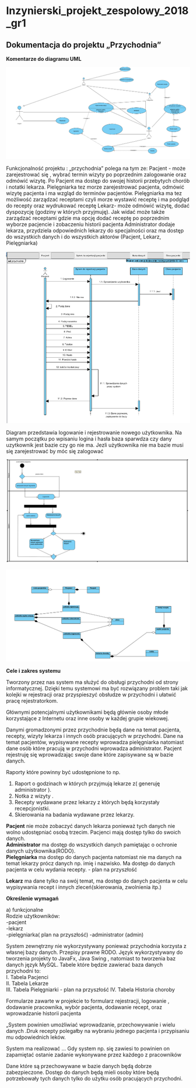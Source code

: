 # Inzynierski_projekt_zespolowy_2018_gr1
## Dokumentacja do projektu „Przychodnia”
**Komentarze do diagramu UML**

![diagram przypadkow uzycia](https://github.com/mjochab/Inzynierski_projekt_zespolowy_2018_gr1/blob/master/imgdocumentacja/diagramprzypadkowuzycia.png)

Funkcjonalność  projektu : „przychodnia” polega na tym ze:
Pacjent - może zarejestrować się , wybrać termin wizyty po poprzednim zalogowanie oraz odmówić wizytę. Po Pacjent ma dostęp do swojej historii przebytych chorób i notatki lekarza. 
Pielęgniarka tez morze zarejestrować pacjenta, odmówić wizytę pacjenta i ma wzgląd do terminów pacjentów. Pielęgniarka ma tez możliwość zarządzać receptami czyli morze wystawić receptę i ma podgląd do recepty oraz wydrukować receptę
Lekarz- może odmówić wizytę, dodać dyspozycję (godziny w których przyjmuję). Jak widać może także zarządzać receptami gdzie ma opcję dodać receptę po poprzednim wyborze pacjencie i zobaczeniu historii pacjenta 
Administrator dodaje lekarza, przydziela odpowiednich lekarzy do specjalności oraz ma dostęp do wszystkich danych i do wszystkich aktorów (Pacjent, Lekarz, Pielęgniarka)

![diagram sekwencji](https://github.com/mjochab/Inzynierski_projekt_zespolowy_2018_gr1/blob/master/imgdocumentacja/diagramsekwencji.png)

Diagram przedstawia logowanie i rejestrowanie nowego użytkownika. Na samym początku po wpisaniu logina i hasła baza sparwdza czy dany uzytkownik jest bazie czy go nie ma. Jezli użytkownika nie ma bazie musi się zarejestrować by móc się zalogować 

![diagram aktywnosci](https://github.com/mjochab/Inzynierski_projekt_zespolowy_2018_gr1/blob/master/imgdocumentacja/diagramaktywnosci.png)

![diagram klas](https://github.com/mjochab/Inzynierski_projekt_zespolowy_2018_gr1/blob/master/imgdocumentacja/diagramklas.png)

 **Cele i zakres systemu**

Tworzony przez nas system ma służyć do obsługi przychodni od strony informatycznej. Dzięki temu systemowi ma być rozwiązany problem taki jak kolejki w rejestracji oraz przyspieszyć obsłudze w przychodni i ułatwić pracę rejestratorkom. 

Głównymi potencjalnymi użytkownikami  będą głównie osoby młode korzystające z Internetu oraz inne osoby w każdej grupie wiekowej.

Danymi gromadzonymi przez przychodnie będą dane na temat pacjenta, recepty, wizyty lekarza i innych osób pracujących w przychodni. Dane na temat pacjentów, wypisywane recepty  wprowadza pielęgniarka natomiast dane osób które pracują w przychodni  wprowadza administrator.  Pacjent rejestruję się wprowadzając swoje dane które zapisywane są w bazie danych. 

Raporty które powinny być udostępnione to np.     
1. Raport o godzinach w których przyjmują lekarze  z( generuję administrator ).       
2. Notka z wizyty .    
3. Recepty wydawane przez lekarzy z których będą korzystały recepcjonistki.    
4. Skierowania na badania wydawane przez lekarzy.

**Pacjent** nie może zobaczyć danych lekarza ponieważ tych danych nie wolno udostępniać osobą trzecim. Pacjenci mają dostęp tylko do swoich danych.    
**Administrator** ma dostęp do wszystkich danych pamiętając o ochronie danych użytkownika(RODO).    
**Pielęgniarka** ma dostęp do danych pacjenta natomiast nie ma danych na temat lekarzy prócz danych np. imię i nazwisko. Ma dostęp do danych pacjenta w celu wydania recepty.    - plan na przyszłość

**Lekarz** ma dane tylko na swój temat, ma dostęp do danych pacjenta w celu wypisywania recept i innych zleceń(skierowania, zwolnienia itp.)

**Określenie wymagań**    

a) funkcjonalne  
Rodzie użytkowników:    
-pacjent    
-lekarz    
-pielęgniarka( plan na przyszłość)
-administrator (admin)

System zewnętrzny nie wykorzystywany ponieważ przychodnia korzysta z własnej bazy danych. Przepisy prawne RODO.
Język wykorzystywany do tworzenia projekty to JavaFx, Java Swing , natomiast to tworzenia baz danych język MySQL.  Tabele które będzie zawierać baza danych przychodni to:    
I.	Tabela Pacjenci    
II.	Tabela Lekarze    
III.	Tabela Pielęgniarki    - plan na przyszłość
IV.	Tabela Historia choroby

Formularze zawarte w projekcie to formularz rejestracji, logowanie , dodawanie pracownika, wybór pacjenta, dodawanie recept, oraz wprowadzanie historii pacjenta

„System powinien umożliwiać wprowadzanie, przechowywanie i wielu danych .Druk recepty  polegałby na wybraniu jednego pacjenta i przypisaniu mu odpowiednich leków. 


System ma realizować …
Gdy system np. się zawiesi to powinien on zapamiętać ostanie zadanie wykonywane przez każdego z pracowników

Dane które są przechowywane w bazie danych będą dobrze zabezpieczone. Dostęp do danych będą mieli osoby które będą potrzebowały tych danych tylko do użytku osób pracujących przychodni.


